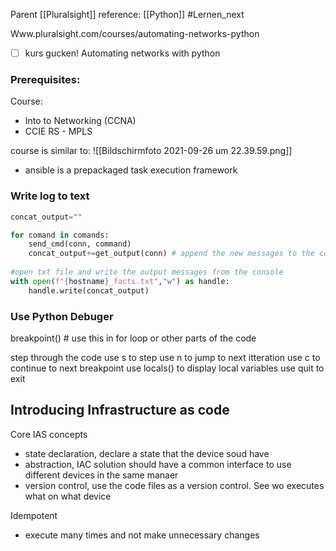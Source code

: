 Parent [[Pluralsight]]
reference: [[Python]]
#Lernen_next  

Www.pluralsight.com/courses/automating-networks-python

- [ ] kurs gucken! Automating networks with python


### Prerequisites:
Course:
- Into to Networking (CCNA)
- CCIE RS - MPLS

course is similar to:
![[Bildschirmfoto 2021-09-26 um 22.39.59.png]]
- ansible is a prepackaged task execution framework


### Write log to text

```python
concat_output=""

for comand in comands:
	send_cmd(conn, command)
	concat_output+=get_output(conn) # append the new messages to the concat_outpit variable
	
#open txt file and write the output messages from the console
with open(f"{hostname}_facts.txt","w") as handle:
	handle.write(concat_output)
```


### Use Python Debuger

breakpoint() # use this in for loop or other parts of the code

step through the code
use s to step
use n to jump to next itteration
use c to continue to next breakpoint
use locals() to display local variables
use quit to exit

## Introducing Infrastructure as code
Core IAS concepts
- state declaration, declare a state that the device soud have
- abstraction, IAC solution should have a common interface to use different devices in the same manaer
- version control, use the code files as a version control. See wo executes what on what device

Idempotent
- execute many times and not make unnecessary changes